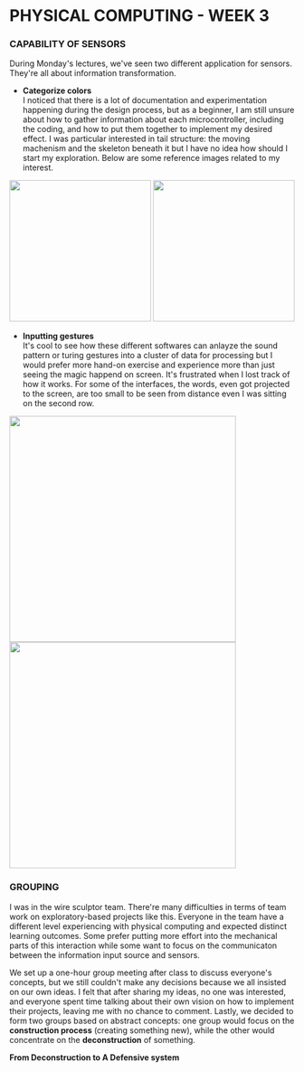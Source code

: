 
# PHYSICAL COMPUTING - WEEK 3 #

### CAPABILITY OF SENSORS ### 
During Monday's lectures, we've seen two different application for sensors. They're all about information transformation.
- **Categorize colors**  
I noticed that there is a lot of documentation and experimentation happening during the design process, but as a beginner, I am still unsure about how to gather information about each microcontroller, including the coding, and how to put them together to implement my desired effect.
I was particular interested in tail structure: the moving machenism and the skeleton beneath it but I have no idea how should I start my exploration. Below are some reference images related to my interest.
<img height=250 src="https://github.com/Berkeley-MDes/tdf-fa23-YanruQ/assets/142960866/cb85c41e-8fbe-4ab6-af1e-24f15220a291">
<img height=250 src="https://github.com/Berkeley-MDes/tdf-fa23-YanruQ/assets/142960866/58e499bb-5956-4a8f-a58b-a81756fe0bf2">

- **Inputting gestures**  
It's cool to see how these different softwares can anlayze the sound pattern or turing gestures into a cluster of data for processing but I would prefer more hand-on exercise and experience more than just seeing the magic happend on screen. It's frustrated when I lost track of how it works. For some of the interfaces, the words, even got projected to the screen, are too small to be seen from distance even I was sitting on the second row. 
<img height=400 src="https://github.com/Berkeley-MDes/tdf-fa23-YanruQ/assets/142960866/58d294ff-8257-48b4-904c-e98045a72df3">
<img height=400 src="https://github.com/Berkeley-MDes/tdf-fa23-YanruQ/assets/142960866/d7cf597c-305d-4ef5-a2e0-cf40c34846fe">

### GROUPING ### 
I was in the wire sculptor team. There're many difficulties in terms of team work on exploratory-based projects like this. Everyone in the team have a different level experiencing with physical computing and expected distinct learning outcomes. Some prefer putting more effort into the mechanical parts of this interaction while some want to focus on the communicaton between the information input source and sensors.   


We set up a one-hour group meeting after class to discuss everyone's concepts, but we still couldn't make any decisions because we all insisted on our own ideas. I felt that after sharing my ideas, no one was interested, and everyone spent time talking about their own vision on how to implement their projects, leaving me with no chance to comment. Lastly, we decided to form two groups based on abstract concepts: one group would focus on the **construction process** (creating something new), while the other would concentrate on the **deconstruction** of something.  

**From Deconstruction to A Defensive system**


